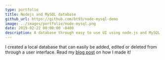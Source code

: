 ```yaml
---
type: portfolio
title: Nodejs and MySQL database
github_url: https://github.com/bt93/node-mysql-demo
image: ../images/portfolio/node-mysql.png
date: 2019-02-22 00:00:00 -0400
description: A database through easy to use UI using node.js and MySQL.
---
```

I created a local database that can easily be added, edited or deleted from through a user interface. Read my <a href="https://jasonrhowie.com/blog/2019/02/nodejs-mysql/">blog post</a> on how I made it!
